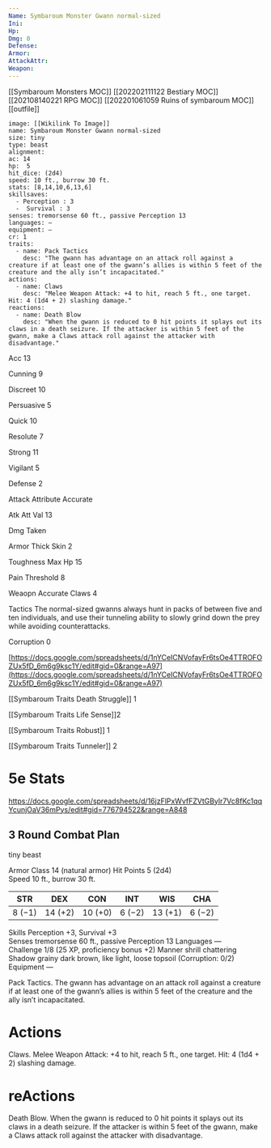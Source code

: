 ```yaml
---
Name: Symbaroum Monster Gwann normal-sized
Ini: 
Hp: 
Dmg: 0
Defense: 
Armor: 
AttackAttr: 
Weapon: 
---
```

[[Symbaroum Monsters MOC]]
[[202202111122 Bestiary MOC]]
[[202108140221 RPG MOC]]
[[202201061059 Ruins of symbaroum MOC]]
[[outfile]]
```statblock
image: [[Wikilink To Image]]
name: Symbaroum Monster Gwann normal-sized
size: tiny
type: beast
alignment:
ac: 14
hp:  5
hit_dice: (2d4)
speed: 10 ft., burrow 30 ft.
stats: [8,14,10,6,13,6]
skillsaves:
  - Perception : 3
  -  Survival : 3
senses: tremorsense 60 ft., passive Perception 13
languages: —
equipment: —
cr: 1
traits:
  - name: Pack Tactics
    desc: "The gwann has advantage on an attack roll against a creature if at least one of the gwann’s allies is within 5 feet of the creature and the ally isn’t incapacitated."
actions:
  - name: Claws
    desc: "Melee Weapon Attack: +4 to hit, reach 5 ft., one target. Hit: 4 (1d4 + 2) slashing damage."
reactions:
  - name: Death Blow
    desc: "When the gwann is reduced to 0 hit points it splays out its claws in a death seizure. If the attacker is within 5 feet of the gwann, make a Claws attack roll against the attacker with disadvantage."
```
Acc 13

Cunning 9

Discreet 10

Persuasive 5

Quick 10

Resolute 7

Strong 11

Vigilant 5

Defense 2

Attack Attribute Accurate

Atk Att Val 13

Dmg Taken

Armor Thick Skin 2

Toughness Max Hp 15

Pain Threshold 8

Weaopn Accurate Claws 4

Tactics The normal-sized gwanns always hunt in packs of between five and ten individuals, and use their tunneling ability to slowly grind down the prey while avoiding counterattacks.

Corruption 0

[https://docs.google.com/spreadsheets/d/1nYCeICNVofayFr6tsOe4TTROFOZUx5fD_6m6g9ksc1Y/edit#gid=0&range=A97](https://docs.google.com/spreadsheets/d/1nYCeICNVofayFr6tsOe4TTROFOZUx5fD_6m6g9ksc1Y/edit#gid=0&range=A97)

[[Symbaroum Traits Death Struggle]] 1

[[Symbaroum Traits Life Sense]]2

[[Symbaroum Traits Robust]] 1

[[Symbaroum Traits Tunneler]] 2

# 5e Stats 
https://docs.google.com/spreadsheets/d/16jzFlPxWvfFZVtGBylr7Vc8fKc1qqYcunjOaV36mPys/edit#gid=776794522&range=A848
## 3 Round Combat Plan

tiny beast

 

Armor Class 14 (natural armor) 
Hit Points 5 (2d4)  
Speed 10 ft., burrow 30 ft.

 

| STR    | DEX     | CON     | INT    | WIS     | CHA    |
| ------ | ------- | ------- | ------ | ------- | ------ |
| 8 (−1) | 14 (+2) | 10 (+0) | 6 (−2) | 13 (+1) | 6 (−2) |

 

Skills Perception +3, Survival +3  
Senses tremorsense 60 ft., passive Perception 13 
Languages —  
Challenge 1/8 (25 XP, proficiency bonus +2) 
Manner shrill chattering  
Shadow grainy dark brown, like light, loose topsoil (Corruption: 0/2) 
Equipment —

 

Pack Tactics. The gwann has advantage on an attack roll against a creature if at least one of the gwann’s allies is within 5 feet of the creature and the ally isn’t incapacitated.

# Actions

Claws. Melee Weapon Attack: +4 to hit, reach 5 ft., one target. Hit: 4 (1d4 + 2) slashing damage.

# reActions

Death Blow. When the gwann is reduced to 0 hit points it splays out its claws in a death seizure. If the attacker is within 5 feet of the gwann, make a Claws attack roll against the attacker with disadvantage.

